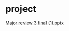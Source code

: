 # project
[Major review 3 final (1).pptx](https://github.com/Manasaramaka/project/files/8769526/Major.review.3.final.1.pptx)
